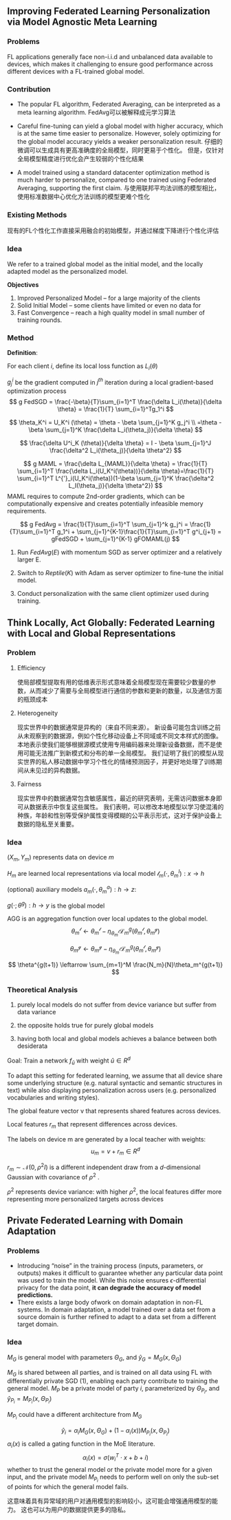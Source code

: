 ## Improving Federated Learning Personalization via Model Agnostic Meta Learning

### Problems

FL applications generally face non-i.i.d and unbalanced data available to devices, which makes it challenging to ensure good performance across different devices with a FL-trained global model.

### Contribution

- The popular FL algorithm, Federated Averaging, can be interpreted as a meta learning algorithm. FedAvg可以被解释成元学习算法

- Careful fine-tuning can yield a global model with higher accuracy, which is at the same time easier to personalize. However, solely optimizing for the global model accuracy yields a weaker personalization result.  仔细的微调可以生成具有更高准确度的全局模型，同时更易于个性化。 但是，仅针对全局模型精度进行优化会产生较弱的个性化结果

- A model trained using a standard datacenter optimization method is much harder to personalize, compared to one trained using Federated Averaging, supporting the first claim. 与使用联邦平均法训练的模型相比，使用标准数据中心优化方法训练的模型更难个性化

### Existing Methods

现有的FL个性化工作直接采用融合的初始模型，并通过梯度下降进行个性化评估

### Idea

We refer to a trained global model as the initial model, and the locally adapted model as the personalized model.

**Objectives**

1. Improved Personalized Model – for a large majority of the clients
2. Solid Initial Model – some clients have limited or even no data for
3. Fast Convergence – reach a high quality model in small number of training rounds.

### Method

**Definition**: 

For each client $i$, define its local loss function as $L_i(\theta)$

$g_j^i$ be the gradient computed in $j^{th}$  iteration during a local gradient-based optimization process
$$
g FedSGD = \frac{-\beta}{T}\sum_{i=1}^T \frac{\delta L_i(\theta)}{\delta \theta} = \frac{1}{T} \sum_{i=1}^Tg_1^i
$$

$$
\theta_K^i = U_K^i (\theta) = \theta - \beta \sum_{j=1}^K g_j^i  \\
=\theta -\beta \sum_{j=1}^K \frac{\delta L_i(\theta_j)}{\delta \theta}
$$

$$
\frac{\delta U^i_K (\theta)}{\delta \theta} = I - \beta \sum_{j=1}^J \frac{\delta^2 L_i(\theta_j)}{\delta \theta^2}
$$

$$
g MAML = \frac{\delta L_{MAML}}{\delta \theta} = \frac{1}{T} \sum_{i=1}^T 
\frac{\delta L_i(U_K^i(\theta))}{\delta \theta}=\frac{1}{T} \sum_{i=1}^T  
L^{'}_i(U_K^i(\theta))(1-\beta \sum_{j=1}^K \frac{\delta^2 L_I(\theta_j)}{\delta \theta^2})
$$
MAML requires to compute 2nd-order gradients, which can be computationally expensive and creates potentially infeasible memory requirements.


$$
g FedAvg = \frac{1}{T}\sum_{i=1}^T \sum_{j=1}^k g_j^i = \frac{1}{T}\sum_{i=1}^T
g_1^i + \sum_{j=1}^{K-1}\frac{1}{T}\sum_{i=1}^T g^i_{j+1} = gFedSGD + \sum_{j=1}^{K-1}
gFOMAML(j)
$$


1. Run $FedAvg(E)$ with momentum SGD as server optimizer and a relatively larger E. 

2. Switch to $Reptile(K)$ with Adam as server optimizer to fine-tune the initial model. 

3. Conduct personalization with the same client optimizer used during training.

## Think Locally, Act Globally: Federated Learning with Local and Global Representations

### Problem

1. Efficiency 

   使局部模型提取有用的低维表示形式意味着全局模型现在需要较少数量的参数，从而减少了需要与全局模型进行通信的参数和更新的数量，以及通信方面的瓶颈成本

2. Heterogeneity 

   现实世界中的数据通常是异构的（来自不同来源）。 新设备可能包含训练之前从未观察到的数据源，例如个性化移动设备上不同域或不同文本样式的图像。 本地表示使我们能够根据源模式使用专用编码器来处理新设备数据，而不是使用可能无法推广到新模式和分布的单一全局模型。 我们证明了我们的模型从现实世界的私人移动数据中学习个性化的情绪预测因子，并更好地处理了训练期间从未见过的异构数据。

3. Fairness

   现实世界中的数据通常包含敏感属性，最近的研究表明，无需访问数据本身即可从数据表示中恢复这些属性。 我们表明，可以修改本地模型以学习使混淆的种族，年龄和性别等受保护属性变得模糊的公平表示形式，这对于保护设备上数据的隐私至关重要。

### Idea

$(X_m,Y_m)$ represents data on device $m$

$H_m$ are learned local representations via local model $\mathcal{l}_m(\cdot,\theta_m^l):x \rightarrow h$ 

(optional) auxiliary models $a_m(\cdot,\theta_m^a):h \rightarrow z$:

$g(\cdot;\theta^g):h \rightarrow y$ is the global model

AGG is an aggregation function over local updates to the global model.
$$
\theta_m^\mathcal{l} \leftarrow \theta_m^\mathcal{l} - \eta_{\theta_m^\mathcal{l}} \mathcal{L}^g_m (\theta_m^\mathcal{l},\theta_m^\mathcal{g})
$$

$$
\theta_m^\mathcal{g} \leftarrow \theta_m^\mathcal{g} - \eta_{\theta_m^\mathcal{l}} \mathcal{L}^g_m (\theta_m^\mathcal{l},\theta_m^\mathcal{g})
$$

$$
\theta^{g(t+1)} \leftarrow \sum_{m=1}^M \frac{N_m}{N}\theta_m^{g(t+1)}
$$

### Theoretical Analysis

1. purely local models do not suffer from device variance but suffer from data variance

2. the opposite holds true for purely global models  
3. having both local and global models achieves a balance between both desiderata

Goal: Train a network $f_{\widehat{u}}$ with weight $\widehat{u} \in R^d$

To adapt this setting for federated learning, we assume that all device share some underlying structure (e.g. natural syntactic and semantic structures in text) while also displaying personalization across users (e.g. personalized vocabularies and writing styles).



The global feature vector v that represents shared features across devices.

Local features $r_m$ that represent differences across devices.

 The labels on device m are generated by a local teacher with weights:
$$
u_m= v+r_m \in R^d
$$


$r_m \sim \mathcal{N}(0,\rho^2 I)$ is a different independent draw from a  $d$-dimensional Gaussian with covariance of $\rho^2$ .

$\rho^2$ represents device variance: with higher $\rho^2$, the local features differ more representing more personalized targets across devices

## Private Federated Learning with Domain Adaptation

### Problems

- Introducing “noise” in the training process (inputs, parameters, or outputs) makes it difficult to guarantee whether any particular data point was used to train the model. While this noise ensures $\epsilon$-differential privacy for the data point, **it can degrade the accuracy of model predictions.**
- There exists a large body ofwork on domain adaptation in non-FL systems. In domain adaptation, a model trained over a data set from a source domain is further refined to adapt to a data set from a different target domain.

### Idea

$M_G$ is general model with parameters $\Theta_G$, and $\widehat{y}_G = M_G(x,\Theta_G)$

$M_G$ is shared between all parties, and is trained on all data using FL with differentially private SGD (1), enabling each party contribute to training the general model.
$M_P$ be a private model of party $i$, parameterized by $\Theta_{P_i}$, and $\widehat{y}_{P_i} = M_{P_i}(x,\Theta_{P_i})$

$M_{P_i}$ could have a different architecture from $M_G$


$$
\widehat{y}_i = \alpha_i M_G (x,\Theta_G)+(1-\alpha_i(x))M_{P_i}(x,\Theta_{P_i})
$$
$\alpha_i(x)$ is called a gating function in the MoE literature.
$$
\alpha_i(x)  = \sigma (w_i^T \cdot x + b+i)
$$
whether to trust the general model or the private model more for a given input, and the private model $M_{P_i}$ needs to perform well on only the sub-set of points for which the general model fails.

 这意味着具有异常域的用户对通用模型的影响较小，这可能会增强通用模型的能力。 这也可以为用户的数据提供更多的隐私。

